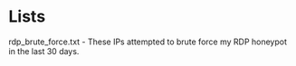 # Lists

rdp_brute_force.txt - These IPs attempted to brute force my RDP honeypot in the last 30 days.
